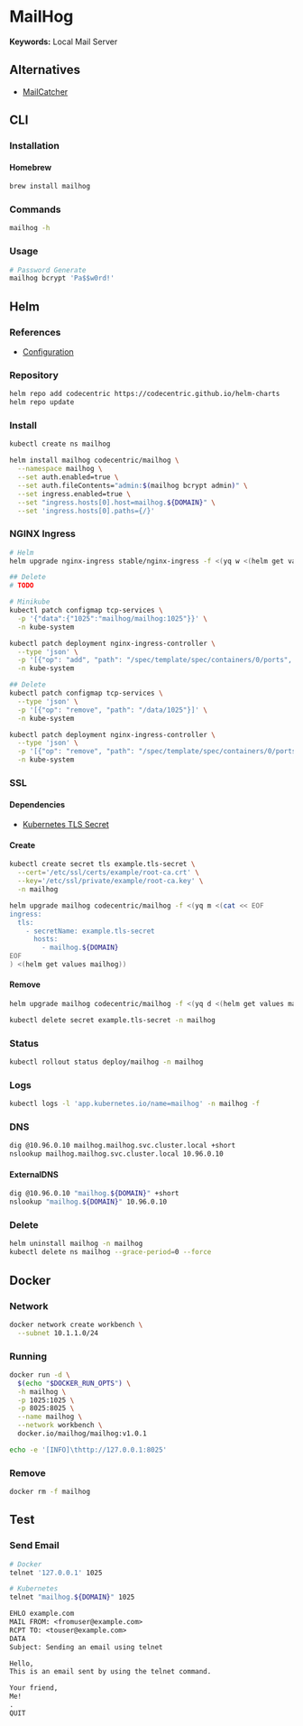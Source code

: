 # MailHog

**Keywords:** Local Mail Server

## Alternatives

- [MailCatcher](/mailcatcher.md)

## CLI

### Installation

#### Homebrew

```sh
brew install mailhog
```

### Commands

```sh
mailhog -h
```

### Usage

```sh
# Password Generate
mailhog bcrypt 'Pa$$w0rd!'
```

## Helm

### References

- [Configuration](https://github.com/codecentric/helm-charts/tree/master/charts/mailhog#configuration)

### Repository

```sh
helm repo add codecentric https://codecentric.github.io/helm-charts
helm repo update
```

### Install

```sh
kubectl create ns mailhog
```

```sh
helm install mailhog codecentric/mailhog \
  --namespace mailhog \
  --set auth.enabled=true \
  --set auth.fileContents="admin:$(mailhog bcrypt admin)" \
  --set ingress.enabled=true \
  --set "ingress.hosts[0].host=mailhog.${DOMAIN}" \
  --set 'ingress.hosts[0].paths={/}'
```

### NGINX Ingress

```sh
# Helm
helm upgrade nginx-ingress stable/nginx-ingress -f <(yq w <(helm get values nginx-ingress) tcp.1025 mailhog/mailhog:1025)

## Delete
# TODO

# Minikube
kubectl patch configmap tcp-services \
  -p '{"data":{"1025":"mailhog/mailhog:1025"}}' \
  -n kube-system

kubectl patch deployment nginx-ingress-controller \
  --type 'json' \
  -p '[{"op": "add", "path": "/spec/template/spec/containers/0/ports", "value": [{"hostPort": 1025, "containerPort": 1025}]}]' \
  -n kube-system

## Delete
kubectl patch configmap tcp-services \
  --type 'json' \
  -p '[{"op": "remove", "path": "/data/1025"}]' \
  -n kube-system

kubectl patch deployment nginx-ingress-controller \
  --type 'json' \
  -p '[{"op": "remove", "path": "/spec/template/spec/containers/0/ports", "value": [{"hostPort": 1025, "containerPort": 1025}]}]' \
  -n kube-system
```

### SSL

#### Dependencies

- [Kubernetes TLS Secret](/k8s-tls-secret.md)

#### Create

```sh
kubectl create secret tls example.tls-secret \
  --cert='/etc/ssl/certs/example/root-ca.crt' \
  --key='/etc/ssl/private/example/root-ca.key' \
  -n mailhog
```

```sh
helm upgrade mailhog codecentric/mailhog -f <(yq m <(cat << EOF
ingress:
  tls:
    - secretName: example.tls-secret
      hosts:
        - mailhog.${DOMAIN}
EOF
) <(helm get values mailhog))
```

#### Remove

```sh
helm upgrade mailhog codecentric/mailhog -f <(yq d <(helm get values mailhog) ingress.tls)

kubectl delete secret example.tls-secret -n mailhog
```

### Status

```sh
kubectl rollout status deploy/mailhog -n mailhog
```

### Logs

```sh
kubectl logs -l 'app.kubernetes.io/name=mailhog' -n mailhog -f
```

### DNS

```sh
dig @10.96.0.10 mailhog.mailhog.svc.cluster.local +short
nslookup mailhog.mailhog.svc.cluster.local 10.96.0.10
```

#### ExternalDNS

```sh
dig @10.96.0.10 "mailhog.${DOMAIN}" +short
nslookup "mailhog.${DOMAIN}" 10.96.0.10
```

### Delete

```sh
helm uninstall mailhog -n mailhog
kubectl delete ns mailhog --grace-period=0 --force
```

## Docker

### Network

```sh
docker network create workbench \
  --subnet 10.1.1.0/24
```

### Running

```sh
docker run -d \
  $(echo "$DOCKER_RUN_OPTS") \
  -h mailhog \
  -p 1025:1025 \
  -p 8025:8025 \
  --name mailhog \
  --network workbench \
  docker.io/mailhog/mailhog:v1.0.1
```

```sh
echo -e '[INFO]\thttp://127.0.0.1:8025'
```

### Remove

```sh
docker rm -f mailhog
```

## Test

### Send Email

```sh
# Docker
telnet '127.0.0.1' 1025

# Kubernetes
telnet "mailhog.${DOMAIN}" 1025
```

```txt
EHLO example.com
MAIL FROM: <fromuser@example.com>
RCPT TO: <touser@example.com>
DATA
Subject: Sending an email using telnet

Hello,
This is an email sent by using the telnet command.

Your friend,
Me!
.
QUIT
```

